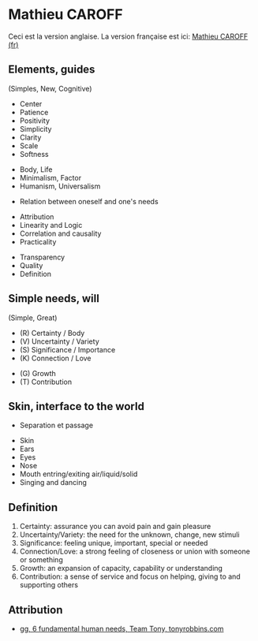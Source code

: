 # Mathieu CAROFF

Ceci est la version anglaise. La version française est ici: [Mathieu CAROFF (fr)](README.fr.md)

## Elements, guides

(Simples, New, Cognitive)

- Center
- Patience
- Positivity
- Simplicity
- Clarity
- Scale
- Softness

+ Body, Life
+ Minimalism, Factor
+ Humanism, Universalism

- Relation between oneself and one's needs

+ Attribution
+ Linearity and Logic
+ Correlation and causality
+ Practicality

- Transparency
- Quality
- Definition

## Simple needs, will

(Simple, Great)

- (R) Certainty / Body
- (V) Uncertainty / Variety
- (S) Significance / Importance
- (K) Connection / Love

+ (G) Growth
+ (T) Contribution

## Skin, interface to the world

+ Separation et passage

- Skin
- Ears
- Eyes
- Nose
- Mouth entring/exiting air/liquid/solid
- Singing and dancing

## Definition

1. Certainty: assurance you can avoid pain and gain pleasure
2. Uncertainty/Variety: the need for the unknown, change, new stimuli
3. Significance: feeling unique, important, special or needed
4. Connection/Love: a strong feeling of closeness or union with someone or something
5. Growth: an expansion of capacity, capability or understanding
6. Contribution: a sense of service and focus on helping, giving to and supporting others

## Attribution

- [gg, 6 fundamental human needs, Team Tony, tonyrobbins.com](https://www.tonyrobbins.com/mind-meaning/do-you-need-to-feel-significant/)

